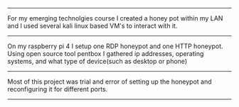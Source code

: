 
________________________________________________________________________________________________________________________________________
For my emerging technolgies course I created a honey pot within my LAN and I used several kali linux based VM's to interact with it.   
________________________________________________________________________________________________________________________________________
On my raspberry pi 4 I setup one RDP honeypot and one HTTP honeypot. Using open source tool pentbox I gathered ip addresses,
operating systems, and what type of device(such as desktop or phone)
________________________________________________________________________________________________________________________________________
Most of this project was trial and error of setting up the honeypot and reconfiguring it for different ports. 
________________________________________________________________________________________________________________________________________
